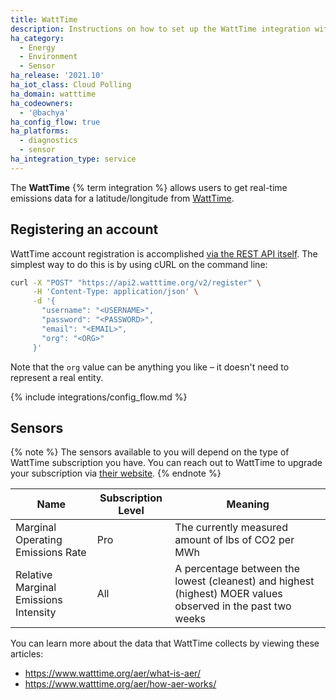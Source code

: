 ```yaml
---
title: WattTime
description: Instructions on how to set up the WattTime integration within Home Assistant.
ha_category:
  - Energy
  - Environment
  - Sensor
ha_release: '2021.10'
ha_iot_class: Cloud Polling
ha_domain: watttime
ha_codeowners:
  - '@bachya'
ha_config_flow: true
ha_platforms:
  - diagnostics
  - sensor
ha_integration_type: service
---
```


The **WattTime** {% term integration %} allows users to get real-time emissions data for a latitude/longitude from [WattTime](https://www.watttime.org).

## Registering an account

WattTime account registration is accomplished [via the REST API itself](https://www.watttime.org/api-documentation/#register-new-user). The simplest way to do this is by using cURL on the command line:

```bash
curl -X "POST" "https://api2.watttime.org/v2/register" \
     -H 'Content-Type: application/json' \
     -d '{
       "username": "<USERNAME>",
       "password": "<PASSWORD>",
       "email": "<EMAIL>",
       "org": "<ORG>"
     }'
```

Note that the `org` value can be anything you like – it doesn't need to represent a real entity.

{% include integrations/config_flow.md %}

## Sensors

{% note %}
The sensors available to you will depend on the type of WattTime subscription you have. You can reach out to WattTime to upgrade your subscription via [their website](https://www.watttime.org/contact/).
{% endnote %}

| Name                                  | Subscription Level | Meaning                                                                                                     |
| ------------------------------------- | ------------------ | ----------------------------------------------------------------------------------------------------------- |
| Marginal Operating Emissions Rate     | Pro                | The currently measured amount of lbs of CO2 per MWh                                                         |
| Relative Marginal Emissions Intensity | All                | A percentage between the lowest (cleanest) and highest (highest) MOER values observed in the past two weeks |

You can learn more about the data that WattTime collects by viewing these articles:

- https://www.watttime.org/aer/what-is-aer/
- https://www.watttime.org/aer/how-aer-works/
